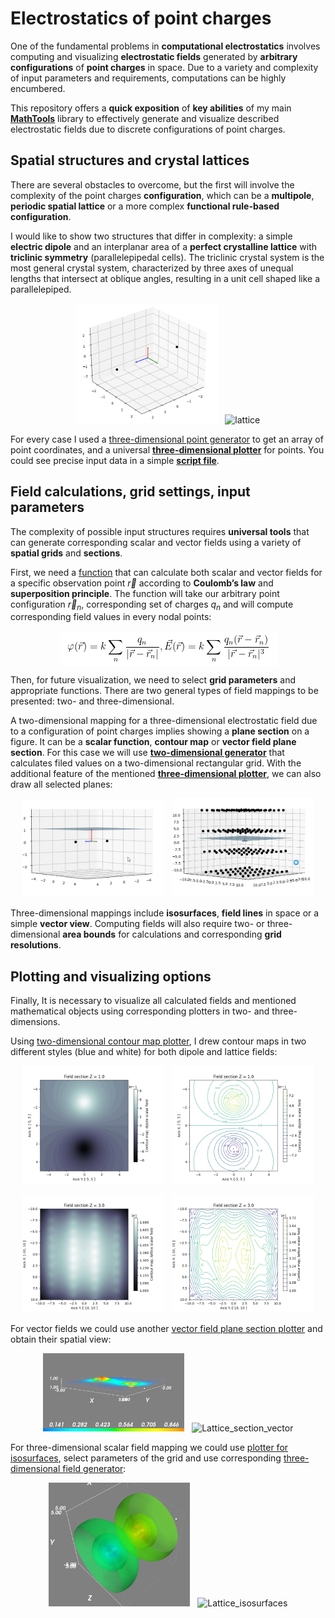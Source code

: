 # Electrostatics of point charges

One of the fundamental problems in **computational electrostatics** involves computing and visualizing **electrostatic
fields** generated by **arbitrary configurations** of **point charges** in space. Due to a variety and complexity of
input parameters and requirements, computations can be highly encumbered.

This repository offers a **quick exposition** of **key abilities** of my
main [**MathTools**](https://github.com/StDLabs/MathTools) library to effectively generate and
visualize described electrostatic fields due to discrete configurations of point charges.

## Spatial structures and crystal lattices

There are several obstacles to overcome, but the first will involve the complexity of the point charges
**configuration**, which can be a **multipole**, **periodic spatial lattice** or a more complex
**functional rule-based configuration**.

I would like to show two structures that differ in complexity: a simple **electric dipole** and an interplanar area of
a **perfect crystalline lattice** with **triclinic symmetry** (parallelepipedal cells). The triclinic crystal system is
the most general crystal system, characterized by three axes of unequal lengths that intersect at oblique angles,
resulting in a unit cell shaped like a parallelepiped.

<p align="center">
    <img width="45%" src="https://github.com/StDLabs/DiscreteElecStat/blob/main/Content/Dipole2.png" alt="dipole"/>
&nbsp;
    <img width="45%" src="https://github.com/StDLabs/DiscreteElecStat/blob/main/Content/Lattice1.gif" alt="lattice"/>
</p>

For every case I used a [three-dimensional point generator](https://github.com/StDLabs/MathTools/blob/main/PointGenerators/PeriodStruct/periodic_structure_cartesian_points_3d.py) 
to get an array of point coordinates, and a universal [**three-dimensional plotter**](https://github.com/StDLabs/MathTools/blob/main/PlotVisualize/SpaceMapping/plot_dots_planes_3d.py) 
for points. You could see precise input data in a simple [**script file**](https://github.com/StDLabs/DiscreteElecStat/blob/main/SourceStructures.py).

## Field calculations, grid settings, input parameters

The complexity of possible input structures requires **universal tools** that can generate corresponding scalar and
vector fields using a variety of **spatial grids** and **sections**. 

First, we need a [function](https://github.com/StDLabs/MathTools/blob/main/PointGenerators/SpatialFields/Central/point_charges_field_calc.py)
that can calculate both scalar and vector fields for a specific observation point $\vec{r}$ according to **Coulomb’s law**
and **superposition principle**. The function will take our arbitrary point configuration $\vec{r}_n$, corresponding
set of charges $q_n$ and will compute corresponding field values in every nodal points:

<p align="center">
    <img align="center" src="https://github.com/StDLabs/DiscreteElecStat/blob/main/Content/Math/01.png"/>
</p>

Then, for future visualization, we need to select **grid parameters** and appropriate functions. There are two general types
of field mappings to be presented: two- and three-dimensional. 

A two-dimensional mapping for a three-dimensional electrostatic field due to a configuration of point charges implies
showing a **plane section** on a figure. It can be a **scalar function**, **contour map** or **vector field plane section**. 
For this case we will use [**two-dimensional generator**](https://github.com/StDLabs/MathTools/blob/main/PointGenerators/SpatialFields/field_section.py) 
that calculates filed values on a two-dimensional rectangular grid. With the additional feature of the mentioned
[**three-dimensional plotter**](https://github.com/StDLabs/MathTools/blob/main/PlotVisualize/SpaceMapping/plot_dots_planes_3d.py), 
we can also draw all selected planes:

<p align="center">
    <img width="45%" src="https://github.com/StDLabs/DiscreteElecStat/blob/main/Content/Plane11.gif" alt="dipole"/>
&nbsp;
    <img width="45%" src="https://github.com/StDLabs/DiscreteElecStat/blob/main/Content/Plane2.gif" alt="lattice"/>
</p>

Three-dimensional mappings include **isosurfaces**, **field lines** in space or a simple **vector view**. 
Computing fields will also require two- or three-dimensional **area bounds** for calculations and corresponding
**grid resolutions**.

## Plotting and visualizing options

Finally, It is necessary to visualize all calculated fields and mentioned mathematical objects using corresponding
plotters in two- and three-dimensions.

Using [two-dimensional contour map plotter](https://github.com/StDLabs/MathTools/blob/main/PlotVisualize/PlaneMapping/plot_scalar_field_contour_map.py), 
I drew contour maps in two different styles (blue and white) for both dipole and lattice fields:

<p align="center">
    <img width="45%" src="https://github.com/StDLabs/DiscreteElecStat/blob/main/Content/Dipole_section_blue.png" alt="Dipole_section_blue"/>
&nbsp;
    <img width="45%" src="https://github.com/StDLabs/DiscreteElecStat/blob/main/Content/Dipole_section_white.png" alt="Dipole_section_white"/>
</p>

<p align="center">
    <img width="45%" src="https://github.com/StDLabs/DiscreteElecStat/blob/main/Content/Lattice_section_blue.png" alt="Lattice_section_blue"/>
&nbsp;
    <img width="45%" src="https://github.com/StDLabs/DiscreteElecStat/blob/main/Content/Lattice_section_white.png" alt="Lattice_section_white"/>
</p>

For vector fields we could use another [vector field plane section plotter](https://github.com/StDLabs/MathTools/blob/main/PlotVisualize/SpaceMapping/plot_vector_field_section.py) 
and obtain their spatial view:

<p align="center">
    <img width="45%" src="https://github.com/StDLabs/DiscreteElecStat/blob/main/Content/Dipole_section_vector.gif" alt="Dipole_section_vector"/>
&nbsp;
    <img width="45%" src="https://github.com/StDLabs/DiscreteElecStat/blob/main/Content/Lattice_section_vector.gif" alt="Lattice_section_vector"/>
</p>


For three-dimensional scalar field mapping we could use [plotter for isosurfaces](https://github.com/StDLabs/MathTools/blob/main/PlotVisualize/SpaceMapping/plot_scalar_filed_contour_3d.py), 
select parameters of the grid and use corresponding [three-dimensional field generator](https://github.com/StDLabs/MathTools/blob/main/PointGenerators/SpatialFields/field_3d.py):

<p align="center">
    <img width="45%" src="https://github.com/StDLabs/DiscreteElecStat/blob/main/Content/Dipole_isosurfaces.gif" alt="Dipole_isosurfaces"/>
&nbsp;
    <img width="45%" src="https://github.com/StDLabs/DiscreteElecStat/blob/main/Content/Lattice_isosurfaces.gif" alt="Lattice_isosurfaces"/>
</p>
